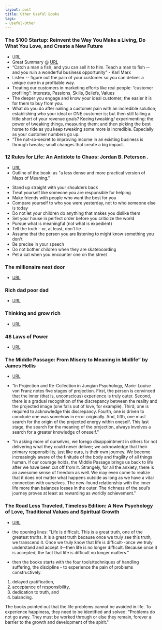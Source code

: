 ```yaml
---
layout: post
title: Other Useful Books
tags:
- Useful-Other
---
```



### The $100 Startup: Reinvent the Way You Make a Living, Do What You Love, and Create a New Future
- [URL](https://www.goodreads.com/book/show/12605157-the-100-startup)
- Great Summary @ [URL](https://www.forbes.com/sites/ericwagner/2012/09/27/the-100-startup-entrepreneur/#3f4cc16414c9)
- “Catch a man a fish, and you can sell it to him. Teach a man to fish -- and you ruin a wonderful business opportunity” - Karl Marx
- Listen -- figure out the pain of your customer so you can deliver a unique cure in a profitable way.
- Treating our customers in marketing efforts like real people: “customer profiling”: Interests, Passions, Skills, Beliefs, Values
- The deeper you engage and know your ideal customer; the easier it is for them to buy from you.
- What do you do after nailing a customer pain with an incredible solution; establishing who your ideal or ONE customer is; but then still falling a little short of your revenue goals? Keeing tweaking/ experimenting: the power of tweaking things, measuring them; and then picking the best horse to ride as you keep tweaking some more is incredible. Especially as your customer numbers go up.
- “The not-so-secret to improving income in an existing business is through tweaks; small changes that create a big impact. 



### 12 Rules for Life: An Antidote to Chaos: Jordan B. Peterson .
- [URL](https://en.wikipedia.org/wiki/12_Rules_for_Life)
- Outline of the book:  as "a less dense and more practical version of Maps of Meaning."
+  Stand up straight with your shoulders back
+ Treat yourself like someone you are responsible for helping
+ Make friends with people who want the best for you
+ Compare yourself to who you were yesterday, not to who someone else is today
+ Do not let your children do anything that makes you dislike them
+ Set your house in perfect order before you criticize the world
+ Pursue what is meaningful (not what is expedient)
+ Tell the truth – or, at least, don't lie
+ Assume that the person you are listening to might know something you don't
+ Be precise in your speech
+ Do not bother children when they are skateboarding
+ Pet a cat when you encounter one on the street


### The millionaire next door

- [URL](https://www.amazon.com/dp/B00CLT31D6/ref=dp-kindle-redirect?_encoding=UTF8&btkr=1)

### Rich dad poor dad

- [URL](https://www.amazon.com/Rich-Dad-Poor-Teach-Middle/dp/1612680178/ref=tmm_pap_swatch_0?_encoding=UTF8&qid=1497746658&sr=1-1)


### Thinking and grow rich

- [URL](https://www.amazon.com/dp/B007RHO316/ref=dp-kindle-redirect?_encoding=UTF8&btkr=1)


### 48 Laws of Power

- [URL](https://en.wikipedia.org/wiki/The_48_Laws_of_Power)


### The Middle Passage: From Misery to Meaning in Midlife” by James Hollis

- [URL](https://www.amazon.com/Passage-Studies-Jungian-Psychology-Analysts/dp/0919123600)

- “In Projection and Re-Collection in Jungian Psychology, Marie-Louise von Franz notes five stages of projection. First, the person is convinced that the inner (that is, unconscious) experience is truly outer. Second, there is a gradual recognition of the discrepancy between the reality and the projected image (one falls out of love, for example). Third, one is required to acknowledge this discrepancy. Fourth, one is driven to conclude one was somehow in error originally. And, fifth, one must search for the origin of the projected energy within oneself. This last stage, the search for the meaning of the projection, always involves a search for a greater knowledge of oneself.”

- "In asking more of ourselves, we forego disappointment in others for not delivering what they could never deliver; we acknowledge that their primary responsibility, just like ours, is their own journey. We become increasingly aware of the finitude of the body and fragility of all things human.
If our courage holds, the Middle Passage brings us back to life after we have been cut off from it. Strangely, for all the anxiety, there is an awesome sense of freedom as well. We may even come to realize that it does not matter what happens outside as long as we have a vital connection with ourselves. The new-found relationship with the inner life more than balances losses in the outer. The richness of the soul’s journey proves at least as rewarding as worldly achievement.”


### The Road Less Traveled, Timeless Edition: A New Psychology of Love, Traditional Values and Spiritual Growth 

- [URL](https://www.amazon.com/Road-Less-Traveled-Timeless-Traditional/dp/0743243153)


- the opening lines: "Life is difficult. This is a great truth, one of the greatest truths. It is a great truth because once we truly see this truth, we transcend it. Once we truly know that life is difficult--once we truly understand and accept it--then life is no longer difficult. Because once it is accepted, the fact that life is difficult no longer matters."

- then the books starts with the four tools/techniques of handling suffering, the discipline - to experience the pain of problems constructively. 

1. delayed gratification, 
2. acceptance of responsibility, 
3. dedication to truth, and 
4. balancing. 

The books pointed out that the life problems cannot be avoided in life. To experience happiness, they need to be identified and solved: "Problems do not go away. They must be worked through or else they remain, forever a barrier to the growth and development of the spirit." 
